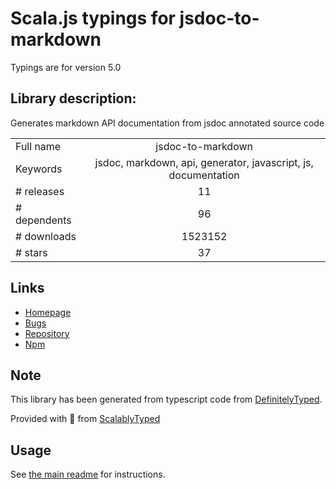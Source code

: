 
# Scala.js typings for jsdoc-to-markdown

Typings are for version 5.0

## Library description:
Generates markdown API documentation from jsdoc annotated source code

|                    |                 |
| ------------------ | :-------------: |
| Full name          | jsdoc-to-markdown |
| Keywords           | jsdoc, markdown, api, generator, javascript, js, documentation |
| # releases         | 11 |
| # dependents       | 96 |
| # downloads        | 1523152 |
| # stars            | 37 |

## Links
- [Homepage](https://github.com/jsdoc2md/jsdoc-to-markdown#readme)
- [Bugs](https://github.com/jsdoc2md/jsdoc-to-markdown/issues)
- [Repository](https://github.com/jsdoc2md/jsdoc-to-markdown)
- [Npm](https://www.npmjs.com/package/jsdoc-to-markdown)
    


## Note
This library has been generated from typescript code from [DefinitelyTyped](https://definitelytyped.org).

Provided with :purple_heart: from [ScalablyTyped](https://github.com/oyvindberg/ScalablyTyped)

## Usage
See [the main readme](../../readme.md) for instructions.


